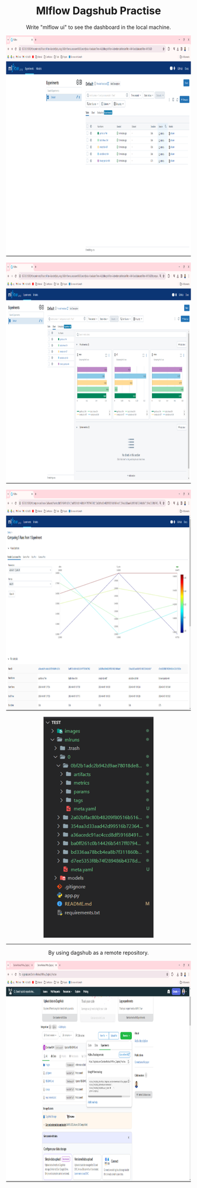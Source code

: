<h1 align="center">Mlflow Dagshub Practise</h1>


<p align="center">Write "mlflow ui" to see the dashboard in the local machine.</p>  
<p align="center"><img src="images/img1.png" width="800" height="600"></p>  
<p align="center"><img src="images/img2.png" width="800" height="600"></p>  
<p align="center"><img src="images/img3.png" width="800" height="600"></p>  
<p align="center"><img src="images/img4.png" width="300" height="600"></p>  

---

<p align="center">By using dagshub as a remote repository.</p>  
<p align="center"><img src="images/img5.png" width="800" height="600"></p>  